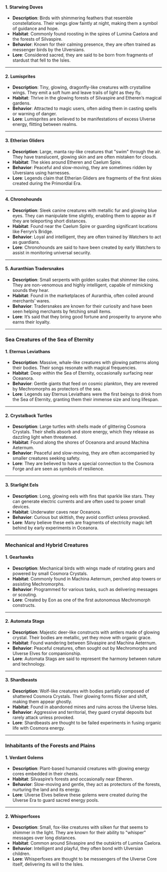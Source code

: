 #### **1. Starwing Doves**

- **Description**: Birds with shimmering feathers that resemble constellations. Their wings glow faintly at night, making them a symbol of guidance and hope.
- **Habitat**: Commonly found roosting in the spires of Lumina Caelora and the forests of Silvaspire.
- **Behavior**: Known for their calming presence, they are often trained as messenger birds by the Ulversians.
- **Lore**: Considered sacred, they are said to be born from fragments of stardust that fell to the Isles.

---

#### **2. Lumisprites**

- **Description**: Tiny, glowing, dragonfly-like creatures with crystalline wings. They emit a soft hum and leave trails of light as they fly.
- **Habitat**: Thrive in the glowing forests of Silvaspire and Etheren’s magical gardens.
- **Behavior**: Attracted to magic users, often aiding them in casting spells or warning of danger.
- **Lore**: Lumisprites are believed to be manifestations of excess Ulverse energy, flitting between realms.

---

#### **3. Etherian Gliders**

- **Description**: Large, manta ray-like creatures that "swim" through the air. They have translucent, glowing skin and are often mistaken for clouds.
- **Habitat**: The skies around Etheren and Caelum Spire.
- **Behavior**: Peaceful and slow-moving, they are sometimes ridden by Ulversians using harnesses.
- **Lore**: Legends claim that Etherian Gliders are fragments of the first skies created during the Primordial Era.

---

#### **4. Chronohounds**

- **Description**: Sleek canine creatures with metallic fur and glowing blue eyes. They can manipulate time slightly, enabling them to appear as if they are teleporting short distances.
- **Habitat**: Found near the Caelum Spire or guarding significant locations like Ferryn’s Bridge.
- **Behavior**: Loyal and intelligent, they are often trained by Watchers to act as guardians.
- **Lore**: Chronohounds are said to have been created by early Watchers to assist in monitoring universal security.

---

#### **5. Auranthian Tradersnakes**

- **Description**: Small serpents with golden scales that shimmer like coins. They are non-venomous and highly intelligent, capable of mimicking sounds they hear.
- **Habitat**: Found in the marketplaces of Auranthia, often coiled around merchants’ wares.
- **Behavior**: Tradersnakes are known for their curiosity and have been seen helping merchants by fetching small items.
- **Lore**: It’s said that they bring good fortune and prosperity to anyone who earns their loyalty.

---

### **Sea Creatures of the Sea of Eternity**

#### **1. Eternus Leviathans**

- **Description**: Massive, whale-like creatures with glowing patterns along their bodies. Their songs resonate with magical frequencies.
- **Habitat**: Deep within the Sea of Eternity, occasionally surfacing near Oceanora.
- **Behavior**: Gentle giants that feed on cosmic plankton, they are revered by Mechromorphs as protectors of the sea.
- **Lore**: Legends say Eternus Leviathans were the first beings to drink from the Sea of Eternity, granting them their immense size and long lifespan.

---

#### **2. Crystalback Turtles**

- **Description**: Large turtles with shells made of glittering Cosmora Crystals. Their shells absorb and store energy, which they release as dazzling light when threatened.
- **Habitat**: Found along the shores of Oceanora and around Machina Aeternum.
- **Behavior**: Peaceful and slow-moving, they are often accompanied by smaller creatures seeking safety.
- **Lore**: They are believed to have a special connection to the Cosmora Forge and are seen as symbols of resilience.

---

#### **3. Starlight Eels**

- **Description**: Long, glowing eels with fins that sparkle like stars. They can generate electric currents and are often used to power small devices.
- **Habitat**: Underwater caves near Oceanora.
- **Behavior**: Curious but skittish, they avoid conflict unless provoked.
- **Lore**: Many believe these eels are fragments of electricity magic left behind by early experiments in Oceanora.

---

### **Mechanical and Hybrid Creatures**

#### **1. Gearhawks**

- **Description**: Mechanical birds with wings made of rotating gears and powered by small Cosmora Crystals.
- **Habitat**: Commonly found in Machina Aeternum, perched atop towers or assisting Mechromorphs.
- **Behavior**: Programmed for various tasks, such as delivering messages or scouting.
- **Lore**: Created by Eon as one of the first autonomous Mechromorph constructs.

---

#### **2. Automata Stags**

- **Description**: Majestic deer-like constructs with antlers made of glowing crystal. Their bodies are metallic, yet they move with organic grace.
- **Habitat**: Found wandering between Silvaspire and Machina Aeternum.
- **Behavior**: Peaceful creatures, often sought out by Mechromorphs and Ulverse Elves for companionship.
- **Lore**: Automata Stags are said to represent the harmony between nature and technology.

---

#### **3. Shardbeasts**

- **Description**: Wolf-like creatures with bodies partially composed of shattered Cosmora Crystals. Their glowing forms flicker and shift, making them appear ghostly.
- **Habitat**: Found in abandoned mines and ruins across the Ulverse Isles.
- **Behavior**: Aggressive and territorial, they guard crystal deposits but rarely attack unless provoked.
- **Lore**: Shardbeasts are thought to be failed experiments in fusing organic life with Cosmora energy.

---

### **Inhabitants of the Forests and Plains**

#### **1. Verdant Golems**

- **Description**: Plant-based humanoid creatures with glowing energy cores embedded in their chests.
- **Habitat**: Silvaspire’s forests and occasionally near Etheren.
- **Behavior**: Slow-moving and gentle, they act as protectors of the forests, nurturing the land and its energy.
- **Lore**: Ulverse Elves believe these golems were created during the Ulverse Era to guard sacred energy pools.

---

#### **2. Whisperfoxes**

- **Description**: Small, fox-like creatures with silken fur that seems to shimmer in the light. They are known for their ability to "whisper" messages over long distances.
- **Habitat**: Common around Silvaspire and the outskirts of Lumina Caelora.
- **Behavior**: Intelligent and playful, they often bond with Ulversian children.
- **Lore**: Whisperfoxes are thought to be messengers of the Ulverse Core itself, delivering its will to the Isles.
